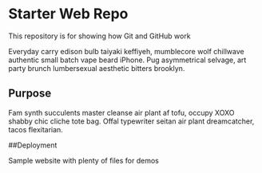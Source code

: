 # Starter Web Repo

This repository is for showing how Git and GitHub work

Everyday carry edison bulb taiyaki keffiyeh, mumblecore wolf chillwave authentic small batch vape beard iPhone. Pug asymmetrical selvage, art party brunch lumbersexual aesthetic bitters brooklyn.

## Purpose

Fam synth succulents master cleanse air plant af tofu, occupy XOXO shabby chic cliche tote bag. Offal typewriter seitan air plant dreamcatcher, tacos flexitarian.

##Deployment





Sample website with plenty of files for demos
